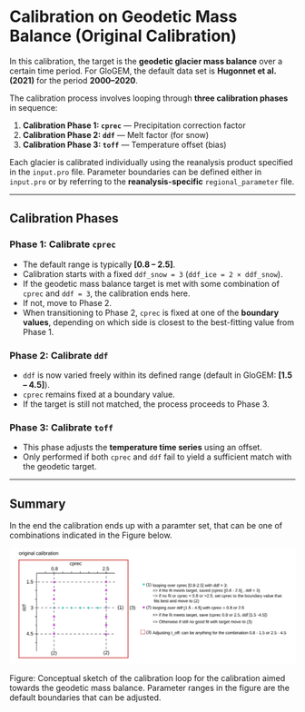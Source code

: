 # Calibration on Geodetic Mass Balance (Original Calibration)

In this calibration, the target is the **geodetic glacier mass balance** over a certain time period. For GloGEM, the default data set is **Hugonnet et al. (2021)** for the period **2000–2020**.

The calibration process involves looping through **three calibration phases** in sequence:

1. **Calibration Phase 1: `cprec`** — Precipitation correction factor  
2. **Calibration Phase 2: `ddf`** — Melt factor (for snow)  
3. **Calibration Phase 3: `toff`** — Temperature offset (bias)

Each glacier is calibrated individually using the reanalysis product specified in the `input.pro` file. Parameter boundaries can be defined either in `input.pro` or by referring to the **reanalysis-specific** `regional_parameter` file.

---

## Calibration Phases

### Phase 1: Calibrate `cprec`

- The default range is typically **[0.8 – 2.5]**.
- Calibration starts with a fixed `ddf_snow = 3` (`ddf_ice = 2 × ddf_snow`).
- If the geodetic mass balance target is met with some combination of `cprec` and `ddf = 3`, the calibration ends here.
- If not, move to Phase 2.
- When transitioning to Phase 2, `cprec` is fixed at one of the **boundary values**, depending on which side is closest to the best-fitting value from Phase 1.

### Phase 2: Calibrate `ddf`

- `ddf` is now varied freely within its defined range (default in GloGEM: **[1.5 – 4.5]**).
- `cprec` remains fixed at a boundary value.
- If the target is still not matched, the process proceeds to Phase 3.

### Phase 3: Calibrate `toff`

- This phase adjusts the **temperature time series** using an offset.
- Only performed if both `cprec` and `ddf` fail to yield a sufficient match with the geodetic target.

---

## Summary
In the end the calibration ends up with a paramter set, that can be one of combinations indicated in the Figure below. 

![Conceptual sketch of the calibration loop for the calibration aimed towards the geodetic mass balance. Parameter ranges in the figure are the default boundaries that can be adjusted](images/original_calibration_scheme.png)

Figure: Conceptual sketch of the calibration loop for the calibration aimed towards the geodetic mass balance. Parameter ranges in the figure are the default boundaries that can be adjusted.
